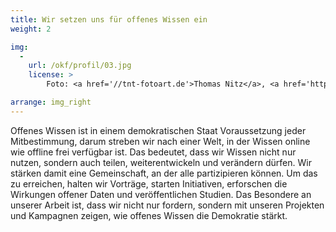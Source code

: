 ```yaml
---
title: Wir setzen uns für offenes Wissen ein
weight: 2

img:
  -
    url: /okf/profil/03.jpg
    license: >
        Foto: <a href='//tnt-fotoart.de'>Thomas Nitz</a>, <a href='https://www.flickr.com/photos/okfde/28069699487/in/album-72157696546500561/'>Demokratielabore - Data Expedition</a>, <a href='https://creativecommons.org/licenses/by/4.0/'>CC-BY 4.0</a>

arrange: img_right
---
```


Offenes Wissen ist in einem demokratischen Staat Voraussetzung jeder Mitbestimmung, darum streben wir nach einer Welt, in der Wissen online wie offline frei verfügbar ist. Das bedeutet, dass wir Wissen nicht nur nutzen, sondern auch teilen, weiterentwickeln und verändern dürfen. Wir stärken damit eine Gemeinschaft, an der alle partizipieren können. Um das zu erreichen, halten wir Vorträge, starten Initiativen, erforschen die Wirkungen offener Daten und veröffentlichen Studien. Das Besondere an unserer Arbeit ist, dass wir nicht nur fordern, sondern mit unseren Projekten und Kampagnen zeigen, wie offenes Wissen die Demokratie stärkt.

